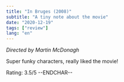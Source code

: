 ```yaml
---
title: "In Bruges (2008)"
subtitle: "A tiny note about the movie"
date: "2020-12-19"
tags: ["review"]
lang: "en"
---
```


_Directed by Martin McDonagh_

Super funky characters, really liked the movie!

Rating: 3.5/5 --ENDCHAR--
